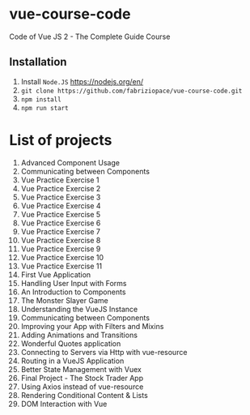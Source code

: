 # vue-course-code
Code of Vue JS 2 - The Complete Guide Course

## Installation
1. Install `Node.JS` https://nodejs.org/en/
2. `git clone https://github.com/fabriziopace/vue-course-code.git`
3. `npm install`
4. `npm run start`

# List of projects
1. Advanced Component Usage
2. Communicating between Components
3. Vue Practice Exercise 1
4. Vue Practice Exercise 2
5. Vue Practice Exercise 3
6. Vue Practice Exercise 4
7. Vue Practice Exercise 5
8. Vue Practice Exercise 6
9. Vue Practice Exercise 7
10. Vue Practice Exercise 8
11. Vue Practice Exercise 9
12. Vue Practice Exercise 10
13. Vue Practice Exercise 11
14. First Vue Application
15. Handling User Input with Forms
16. An Introduction to Components
17. The Monster Slayer Game
18. Understanding the VueJS Instance
19. Communicating between Components
20. Improving your App with Filters and Mixins
21. Adding Animations and Transitions
22. Wonderful Quotes application
23. Connecting to Servers via Http with vue-resource
24. Routing in a VueJS Application
25. Better State Management with Vuex
26. Final Project - The Stock Trader App
27. Using Axios instead of vue-resource
28. Rendering Conditional Content & Lists
29. DOM Interaction with Vue